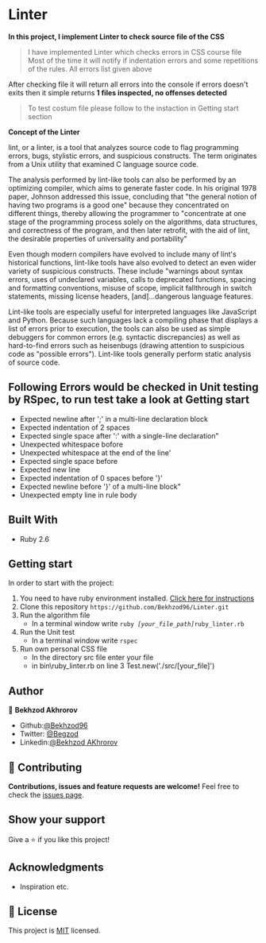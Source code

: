 # Linter

**In this project, I implement Linter to check source file of the CSS**

>I have implemented Linter which checks errors in CSS course file
>Most of the time it will notify if indentation errors and some repetitions of the rules. All errors list given above 

After checking file it will return all errors into the console if errors doesn't exits then it simple returns 
**1 files inspected, no offenses detected**

>To test costum file please follow to the instaction in Getting start section

**Concept of the Linter**

lint, or a linter, is a tool that analyzes source code to flag programming errors, bugs, stylistic errors, and suspicious constructs. The term originates from a Unix utility that examined C language source code.


The analysis performed by lint-like tools can also be performed by an optimizing compiler, which aims to generate faster code. In his original 1978 paper, Johnson addressed this issue, concluding that "the general notion of having two programs is a good one" because they concentrated on different things, thereby allowing the programmer to "concentrate at one stage of the programming process solely on the algorithms, data structures, and correctness of the program, and then later retrofit, with the aid of lint, the desirable properties of universality and portability"

Even though modern compilers have evolved to include many of lint's historical functions, lint-like tools have also evolved to detect an even wider variety of suspicious constructs. These include "warnings about syntax errors, uses of undeclared variables, calls to deprecated functions, spacing and formatting conventions, misuse of scope, implicit fallthrough in switch statements, missing license headers, [and]...dangerous language features.

Lint-like tools are especially useful for interpreted languages like JavaScript and Python. Because such languages lack a compiling phase that displays a list of errors prior to execution, the tools can also be used as simple debuggers for common errors (e.g. syntactic discrepancies) as well as hard-to-find errors such as heisenbugs (drawing attention to suspicious code as "possible errors"). Lint-like tools generally perform static analysis of source code.


## Following Errors would be checked in Unit testing by RSpec, to run test take a look at Getting start

- Expected newline after ';' in a multi-line declaration block
- Expected indentation of 2 spaces
- Expected single space after ':' with a single-line declaration"
- Unexpected whitespace bofore 
- Unexpected whitespace at the end of the line'
- Expected single space before
- Expected new line
- Expected indentation of 0 spaces before '}'
- Expected newline before '}' of a multi-line block"
- Unexpected empty line in rule body

## Built With

- Ruby 2.6

## Getting start

In order to start with the project:

1. You need to have ruby environment installed. [Click here for instructions](https://www.ruby-lang.org/en/documentation/installation/)
2. Clone this repository `https://github.com/Bekhzod96/Linter.git`
3. Run the algorithm file
    - In a terminal window write `ruby `*`[your_file_path]`*`ruby_linter.rb`
4. Run the Unit test
    - In a terminal window write `rspec`
5. Run own personal CSS file 
    - In the directory src file enter your file
    - in bin\ruby_linter.rb on line 3 Test.new('./src/[your_file]')
    
## Author

👤 **Bekhzod Akhrorov**

- Github:[@Bekhzod96](https://github.com/Bekhzod96)
- Twitter: [ @Begzod](https://twitter.com/25d47e8987f740b)
- Linkedin:[@Bekhzod AKhrorov](https://www.linkedin.com/in/bekhzod-akhrorov-b24232113/)

## 🤝 Contributing

**Contributions, issues and feature requests are welcome!**
Feel free to check the [issues page](https://github.com/Bekhzod96/Linter/issues).

## Show your support

Give a ⭐️ if you like this project!

## Acknowledgments

- Inspiration etc.

## 📝 License

This project is [MIT](lic.url) licensed.

